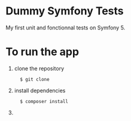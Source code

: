 # Dummy Symfony Tests

My first unit and fonctionnal tests on Symfony 5.


# To run the app


1. clone the repository 
    
         $ git clone 
 
2. install dependencies 

         $ composer install 
         
3. 
    
    
